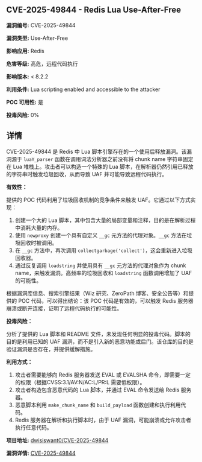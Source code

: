 ## CVE-2025-49844 - Redis Lua Use-After-Free

**漏洞编号:** CVE-2025-49844

**漏洞类型:** Use-After-Free

**影响应用:** Redis

**危害等级:** 高危，远程代码执行

**影响版本:** < 8.2.2

**利用条件:** Lua scripting enabled and accessible to the attacker

**POC 可用性:** 是

**投毒风险:** 0%

## 详情

CVE-2025-49844 是 Redis 中 Lua 脚本引擎存在的一个使用后释放漏洞。该漏洞源于 `luaY_parser` 函数在调用词法分析器之前没有将 chunk name 字符串固定在 Lua 堆栈上。攻击者可以构造一个特殊的 Lua 脚本，在解析器仍然引用已释放的字符串时触发垃圾回收，从而导致 UAF 并可能导致远程代码执行。

**有效性：**

提供的 POC 代码利用了垃圾回收机制的竞争条件来触发 UAF。它通过以下方式实现：

1.  创建一个大的 Lua 脚本，其中包含大量的局部变量和注释，目的是在解析过程中消耗大量的内存。
2.  使用 `newproxy` 创建一个具有自定义 `__gc` 元方法的代理对象。`__gc` 方法在垃圾回收时被调用。
3.  在 `__gc` 方法中，再次调用 `collectgarbage('collect')`，这会重新进入垃圾回收器。
4.  通过反复调用 `loadstring` 并使用具有 `__gc` 元方法的代理对象作为 chunk name，来触发漏洞。高频率的垃圾回收和 `loadstring` 函数调用增加了 UAF 的可能性。

根据漏洞库信息、搜索引擎结果（Wiz 研究、ZeroPath 博客、安全公告等）和提供的 POC 代码，可以得出结论：该 POC 代码是有效的，可以触发 Redis 服务器崩溃或断开连接，证明了远程代码执行的可能性。

**投毒风险：**

分析了提供的 Lua 脚本和 README 文件，未发现任何明显的投毒代码。脚本的目的是利用已知的 UAF 漏洞，而不是引入新的恶意功能或后门。该仓库的目的是验证漏洞是否存在，并提供缓解措施。

**利用方式：**

1.  攻击者需要能够向 Redis 服务器发送 EVAL 或 EVALSHA 命令，即需要一定的权限（根据CVSS:3.1/AV:N/AC:L/PR:L 需要低权限）。
2.  攻击者构造包含恶意代码的 Lua 脚本，并通过 EVAL 命令发送给 Redis 服务器。
3.  恶意脚本利用 `make_chunk_name` 和 `build_payload` 函数创建和执行利用代码。
4.  Redis 服务器在解析和执行脚本时，由于 UAF 漏洞，可能崩溃或允许攻击者执行任意代码。

**项目地址:** [dwisiswant0/CVE-2025-49844](https://github.com/dwisiswant0/CVE-2025-49844)

**漏洞详情:** [CVE-2025-49844](https://nvd.nist.gov/vuln/detail/CVE-2025-49844)